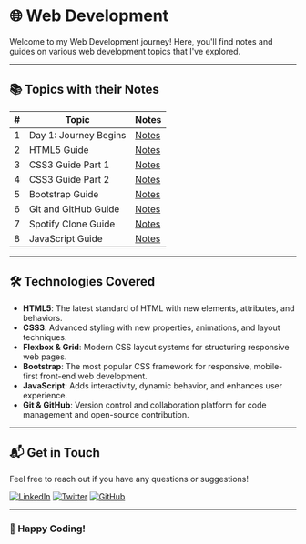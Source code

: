 # 🌐 Web Development

Welcome to my Web Development journey! Here, you'll find notes and guides on various web development topics that I've explored.

---

## 📚 Topics with their Notes

|  #  | Topic                      | Notes                                                                                           |
| --- | -------------------------- | ----------------------------------------------------------------------------------------------- | 
|  1  | Day 1: Journey Begins      | [Notes](https://dev.to/_bhupeshk_/web-dev-day-1-journey-begins-1733)                             |
|  2  | HTML5 Guide                | [Notes](https://dev.to/_bhupeshk_/web-dev-day-2-html5-guide-57nn)                               |
|  3  | CSS3 Guide Part 1          | [Notes](https://dev.to/_bhupeshk_/web-dev-day-3-css3-guide-part-1-1jpp)                         |
|  4  | CSS3 Guide Part 2          | [Notes](https://dev.to/_bhupeshk_/web-dev-day-4-css3-guide-part-2-jk9)                          |
|  5  | Bootstrap Guide            | [Notes](https://dev.to/_bhupeshk_/web-dev-day-5-bootstrap-guide-359p)                           |
|  6  | Git and GitHub Guide       | [Notes](https://dev.to/_bhupeshk_/git-and-github-guide-4gac)                                    |
|  7  | Spotify Clone Guide        | [Notes](https://dev.to/_bhupeshk_/spotify-clone-html-css-guide-1e9)                             |
|  8  | JavaScript Guide           | [Notes](https://dev.to/_bhupeshk_/web-dev-day-5-javascript-guide-4ngf)                          |

---

## 🛠️ **Technologies Covered**  

- **HTML5**: The latest standard of HTML with new elements, attributes, and behaviors.  
- **CSS3**: Advanced styling with new properties, animations, and layout techniques.  
- **Flexbox & Grid**: Modern CSS layout systems for structuring responsive web pages.  
- **Bootstrap**: The most popular CSS framework for responsive, mobile-first front-end web development.  
- **JavaScript**: Adds interactivity, dynamic behavior, and enhances user experience.  
- **Git & GitHub**: Version control and collaboration platform for code management and open-source contribution.   

---

## 📬 Get in Touch

Feel free to reach out if you have any questions or suggestions!

[![LinkedIn](https://img.shields.io/badge/LinkedIn-blue?style=flat-square&logo=linkedin)](https://www.linkedin.com/in/bhupeshk3014/)
[![Twitter](https://img.shields.io/badge/Twitter-blue?style=flat-square&logo=twitter)](https://x.com/_bhupeshk_)
[![GitHub](https://img.shields.io/badge/GitHub-black?style=flat-square&logo=github)](https://github.com/bhupeshk3014)

---

### 🌟 Happy Coding!
